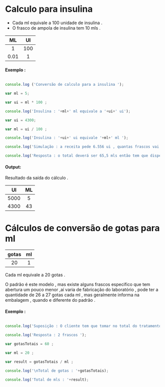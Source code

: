 # Calculo para insulina 

* Cada ml equivale a 100 unidade de insulina .
* O frasco de ampola de insulina tem  10 mls .


| ML | UI | 
|:-:|:-:| 
| 1 | 100 | 
| 0.01 | 1 | 

#### Exemplo : 

```javascript 

console.log ('Conversão de calculo para a insulina ');

var ml = 5;

var ui = ml * 100 ;

console.log('Insulina : '+ml+' ml equivale a '+ui+' ui');

var ui = 4300;

var ml = ui / 100 ;

console.log('Insulina : '+ui+' ui equivale '+ml+' ml ');

console.log('Simulação : a receita pede 6.556 ui , quantas frascos vai dispensar para o cliente ? '); 

console.log('Resposta : o total deverá ser 65,5 mls então tem que dispensar 7 frascos '); 

```

#### Output:

Resultado da saída do cálculo .

| UI | ML |
|:-:|:-:|
| 5000 | 5 |
| 4300 | 43 |


# Cálculos de conversão de gotas para ml

| gotas | ml |
|:-:|:-:| 
| 20 | 1 | 

Cada ml equivale a 20 gotas .

O padrão é este modelo , mas existe alguns frascos especifico que tem abertura um pouco menor ,aí  varia de fabricação do laboratório , pode ter a quantidade de 26 a 27 gotas cada ml , mas geralmente informa na embalagem , quando e diferente do padrão  .

#### Exemplo : 

```javascript 

console.log('Suposição : O cliente tem que tomar no total do tratamento com 60 gotas , o frasco tem 2 mls quantos frascos vai ter que dispensar para o cliente ? ');

console.log('Resposta : 2 frascos '); 

var gotasTotais = 60 ; 

var ml = 20 ; 

var result = gotasTotais / ml ; 

console.log('\nTotal de gotas : '+gotasTotais);

console.log('Total de mls : '+result);







```
